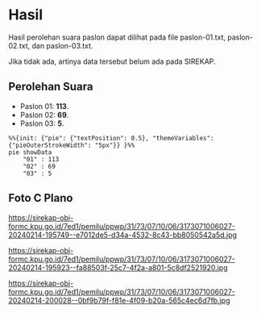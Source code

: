 # Hasil

Hasil perolehan suara paslon dapat dilihat pada file paslon-01.txt, paslon-02.txt, dan paslon-03.txt.

Jika tidak ada, artinya data tersebut belum ada pada SIREKAP.

## Perolehan Suara

 * Paslon 01: **113**.
 * Paslon 02: **69**.
 * Paslon 03: **5**.

```mermaid
%%{init: {"pie": {"textPosition": 0.5}, "themeVariables": {"pieOuterStrokeWidth": "5px"}} }%%
pie showData
    "01" : 113
    "02" : 69
    "03" : 5
```
## Foto C Plano

https://sirekap-obj-formc.kpu.go.id/7ed1/pemilu/ppwp/31/73/07/10/06/3173071006027-20240214-195749--e7012de5-d34a-4532-8c43-bb8050542a5d.jpg

https://sirekap-obj-formc.kpu.go.id/7ed1/pemilu/ppwp/31/73/07/10/06/3173071006027-20240214-195923--fa88503f-25c7-4f2a-a801-5c8df2521920.jpg

https://sirekap-obj-formc.kpu.go.id/7ed1/pemilu/ppwp/31/73/07/10/06/3173071006027-20240214-200028--0bf9b79f-f81e-4f09-b20a-565c4ec6d7fb.jpg
